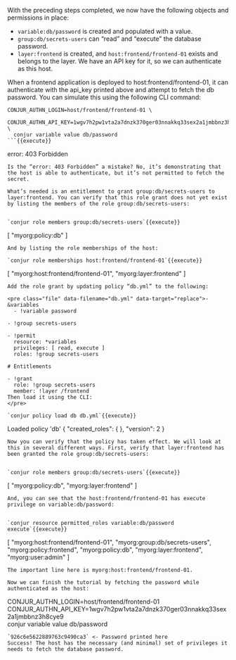 With the preceding steps completed, we now have the following objects and permissions in place:

- `variable:db/password` is created and populated with a value.
- `group:db/secrets-users` can “read” and “execute” the database password.
- `layer:frontend` is created, and `host:frontend/frontend-01` exists and belongs to the layer. We have an API key for it, so we can authenticate as this host.

When a frontend application is deployed to host:frontend/frontend-01, it can authenticate with the api_key printed above and attempt to fetch the db password. You can simulate this using the following CLI command:

```
CONJUR_AUTHN_LOGIN=host/frontend/frontend-01 \
  CONJUR_AUTHN_API_KEY=1wgv7h2pw1vta2a7dnzk370ger03nnakkq33sex2a1jmbbnz3h8cye9 \
  conjur variable value db/password
```{{execute}}
```
error: 403 Forbidden
```
Is the “error: 403 Forbidden” a mistake? No, it’s demonstrating that the host is able to authenticate, but it’s not permitted to fetch the secret.

What’s needed is an entitlement to grant group:db/secrets-users to layer:frontend. You can verify that this role grant does not yet exist by listing the members of the role group:db/secrets-users:


`conjur role members group:db/secrets-users`{{execute}}
```
[
  "myorg:policy:db"
]
```
And by listing the role memberships of the host:

`conjur role memberships host:frontend/frontend-01`{{execute}}
```
[
  "myorg:host:frontend/frontend-01",
  "myorg:layer:frontend"
]
```
Add the role grant by updating policy “db.yml” to the following:

<pre class="file" data-filename="db.yml" data-target="replace">- &variables
  - !variable password

- !group secrets-users

- !permit
  resource: *variables
  privileges: [ read, execute ]
  roles: !group secrets-users

# Entitlements

- !grant
  role: !group secrets-users
  member: !layer /frontend
Then load it using the CLI:
</pre>

`conjur policy load db db.yml`{{execute}}
```
Loaded policy 'db'
{
  "created_roles": {
  },
  "version": 2
}
```
Now you can verify that the policy has taken effect. We will look at this in several different ways. First, verify that layer:frontend has been granted the role group:db/secrets-users:


`conjur role members group:db/secrets-users`{{execute}}
```
[
  "myorg:policy:db",
  "myorg:layer:frontend"
]
```
And, you can see that the host:frontend/frontend-01 has execute privilege on variable:db/password:


`conjur resource permitted_roles variable:db/password execute`{{execute}}
```
[
  "myorg:host:frontend/frontend-01",
  "myorg:group:db/secrets-users",
  "myorg:policy:frontend",
  "myorg:policy:db",
  "myorg:layer:frontend",
  "myorg:user:admin"
]
```
The important line here is myorg:host:frontend/frontend-01.

Now we can finish the tutorial by fetching the password while authenticated as the host:

```
CONJUR_AUTHN_LOGIN=host/frontend/frontend-01 \
  CONJUR_AUTHN_API_KEY=1wgv7h2pw1vta2a7dnzk370ger03nnakkq33sex2a1jmbbnz3h8cye9 \
  conjur variable value db/password
```{{execute}}
`926c6e5622889763c9490ca3` <- Password printed here
Success! The host has the necessary (and minimal) set of privileges it needs to fetch the database password.


